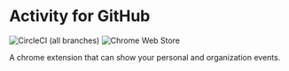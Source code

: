 # Activity for GitHub

![CircleCI (all branches)](https://img.shields.io/circleci/project/github/gitpulse/activity.svg)
![Chrome Web Store](https://img.shields.io/chrome-web-store/v/ddccohlodlgoekgcneljaolpifgkfhki.svg)

A chrome extension that can show your personal and organization events.
